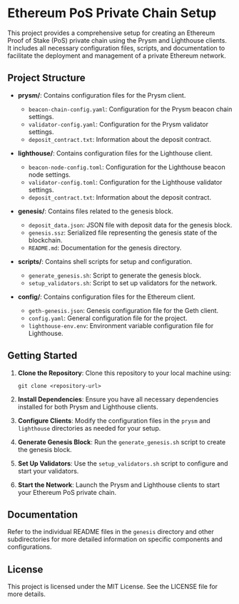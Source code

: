 # Ethereum PoS Private Chain Setup

This project provides a comprehensive setup for creating an Ethereum Proof of Stake (PoS) private chain using the Prysm and Lighthouse clients. It includes all necessary configuration files, scripts, and documentation to facilitate the deployment and management of a private Ethereum network.

## Project Structure

- **prysm/**: Contains configuration files for the Prysm client.
  - `beacon-chain-config.yaml`: Configuration for the Prysm beacon chain settings.
  - `validator-config.yaml`: Configuration for the Prysm validator settings.
  - `deposit_contract.txt`: Information about the deposit contract.

- **lighthouse/**: Contains configuration files for the Lighthouse client.
  - `beacon-node-config.toml`: Configuration for the Lighthouse beacon node settings.
  - `validator-config.toml`: Configuration for the Lighthouse validator settings.
  - `deposit_contract.txt`: Information about the deposit contract.

- **genesis/**: Contains files related to the genesis block.
  - `deposit_data.json`: JSON file with deposit data for the genesis block.
  - `genesis.ssz`: Serialized file representing the genesis state of the blockchain.
  - `README.md`: Documentation for the genesis directory.

- **scripts/**: Contains shell scripts for setup and configuration.
  - `generate_genesis.sh`: Script to generate the genesis block.
  - `setup_validators.sh`: Script to set up validators for the network.

- **config/**: Contains configuration files for the Ethereum client.
  - `geth-genesis.json`: Genesis configuration file for the Geth client.
  - `config.yaml`: General configuration file for the project.
  - `lighthouse-env.env`: Environment variable configuration file for Lighthouse.

## Getting Started

1. **Clone the Repository**: 
   Clone this repository to your local machine using:
   ```
   git clone <repository-url>
   ```

2. **Install Dependencies**: 
   Ensure you have all necessary dependencies installed for both Prysm and Lighthouse clients.

3. **Configure Clients**: 
   Modify the configuration files in the `prysm` and `lighthouse` directories as needed for your setup.

4. **Generate Genesis Block**: 
   Run the `generate_genesis.sh` script to create the genesis block.

5. **Set Up Validators**: 
   Use the `setup_validators.sh` script to configure and start your validators.

6. **Start the Network**: 
   Launch the Prysm and Lighthouse clients to start your Ethereum PoS private chain.

## Documentation

Refer to the individual README files in the `genesis` directory and other subdirectories for more detailed information on specific components and configurations.

## License

This project is licensed under the MIT License. See the LICENSE file for more details.